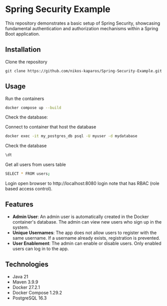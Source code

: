# Spring Security Example

This repository demonstrates a basic setup of Spring Security, showcasing fundamental authentication and authorization mechanisms within a Spring Boot application.

## Installation

Clone the repository
```
git clone https://github.com/nikos-kaparos/Spring-Security-Example.git
```
<!--
## Build the project with Maven:
```
mvn clean package -DskipTests
```
-->

## Usage
Run the containers
```bash
docker compose up --build
```
Check the database:

Connect to container that host the database
```bash
docker exec -it my_postgres_db psql -U myuser -d mydatabase
```
Check the database
```bash
\dt
```
Get all users from users table 
```bash
SELECT * FROM users;
```
Login open browser to http://localhost:8080 login note that has RBAC (role based access control).

## Features

-   **Admin User**: An admin user is automatically created in the Docker container's database. The admin can view new users who sign up in the system.
-   **Unique Usernames**: The app does not allow users to register with the same username. If a username already exists, registration is prevented.
-   **User Enablement**: The admin can enable or disable users. Only enabled users can log in to the app.


## Technologies
-   Java 21
-   Maven 3.9.9
-   Docker 27.2.1
-   Docker Compose 1.29.2
-   PostgreSQL 16.3
